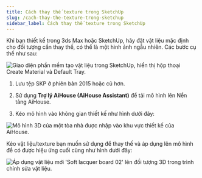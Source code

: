 ```yaml
---
title: Cách thay thế texture trong SketchUp
slug: /cach-thay-the-texture-trong-sketchup
sidebar_label: Cách thay thế texture trong SketchUp
---
```


Khi bạn thiết kế trong 3ds Max hoặc SketchUp, hãy đặt vật liệu mặc định cho đối tượng cần thay thế, có thể là một hình ảnh ngẫu nhiên. Các bước cụ thể như sau:

![Giao diện phần mềm tạo vật liệu trong SketchUp, hiển thị hộp thoại Create Material và Default Tray.](https://storage.googleapis.com/jegavn_kb/image_jegavn/3.1.png)

1. Lưu tệp SKP ở phiên bản 2015 hoặc cũ hơn.

2. Sử dụng **Trợ lý AiHouse (AiHouse Assistant)** để tải mô hình lên Nền tảng AiHouse.

3. Kéo mô hình vào không gian thiết kế như hình dưới đây:

![Mô hình 3D của một tòa nhà được nhập vào khu vực thiết kế của AiHouse.](https://storage.googleapis.com/jegavn_kb/image_jegavn/3.2.png)

Kéo vật liệu/texture bạn muốn sử dụng để thay thế và áp dụng lên mô hình để có được hiệu ứng cuối cùng như hình dưới đây:

![Áp dụng vật liệu mới 'Soft lacquer board 02' lên đối tượng 3D trong trình chỉnh sửa vật liệu.](https://storage.googleapis.com/jegavn_kb/image_jegavn/3.3.png)